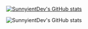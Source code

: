 [![SunnyientDev's GitHub stats](https://github-readme-stats.vercel.app/api?username=SunnyientDev)](https://github.com/SunnyientDev/all_courses)

![SunnyientDev's GitHub stats](https://github-readme-stats.vercel.app/api?username=SunnyientDev&show_icons=true)

